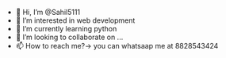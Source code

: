 - 👋 Hi, I’m @Sahil5111
- 👀 I’m interested in web development
- 🌱 I’m currently learning python
- 💞️ I’m looking to collaborate on ...
- 📫 How to reach me?-> you can whatsaap me at 8828543424

<!---
Sahil5111/Sahil5111 is a ✨ special ✨ repository because its `README.md` (this file) appears on your GitHub profile.
You can click the Preview link to take a look at your changes.
--->
